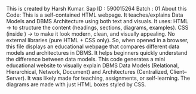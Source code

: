 This is created by Harsh Kumar. Sap ID : 590015264 Batch : 01
About this Code:
This is a self-contained HTML webpage. It teaches/explains Data Models and DBMS Architecture using both text and visuals. 
It uses: HTML → to structure the content (headings, sections, diagrams, examples). CSS (inside <style>...</style>) → to make it look modern, clean, and visually appealing. 
No external libraries (pure HTML + CSS only). So, when opened in a browser, this file displays an educational webpage that compares different data models and architectures in DBMS. 
It helps beginners quickly understand the difference between data models. 
This code generates a mini educational website to visually explain DBMS Data Models (Relational, Hierarchical, Network, Document) and Architectures (Centralized, Client–Server). 
It was likely made for teaching, assignments, or self-learning. The diagrams are made with just HTML boxes styled by CSS.
